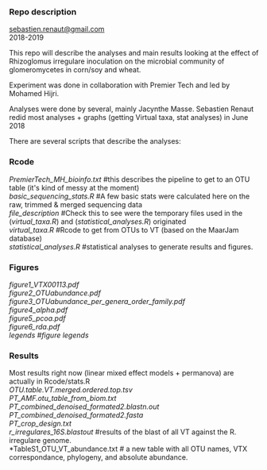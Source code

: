 
### Repo description  
sebastien.renaut@gmail.com  
2018-2019  

This repo will describe the analyses and main results looking at the effect of Rhizoglomus irregulare inoculation on the microbial community of glomeromycetes in corn/soy and wheat.   

Experiment was done in collaboration with Premier Tech and led by Mohamed Hijri.   

Analyses were done by several, mainly Jacynthe Masse. Sebastien Renaut redid most analyses + graphs (getting Virtual taxa, stat analyses) in June 2018  

There are several scripts that describe the analyses:  

### Rcode
*PremierTech_MH_bioinfo.txt* #this describes the pipeline to get to an OTU table (it's kind of messy at the moment)  
*basic_sequencing_stats.R* #A few basic stats were calculated here on the raw, trimmed & merged sequencing data  
*file_description* #Check this to see were the temporary files used in the (*virtual_taxa.R*) and (*statistical_analyses.R*) originated  
*virtual_taxa.R* #Rcode to get from OTUs to VT (based on the MaarJam database)  
*statistical_analyses.R* #statistical analyses to generate results and figures.  

### Figures  
*figure1_VTX00113.pdf*  
*figure2_OTUabundance.pdf*  
*figure3_OTUabundance_per_genera_order_family.pdf*  
*figure4_alpha.pdf*  
*figure5_pcoa.pdf*  
*figure6_rda.pdf*  
*legends #figure legends*  

### Results  
Most results right now (linear mixed effect models + permanova) are actually in Rcode/stats.R  
*OTU.table.VT.merged.ordered.top.tsv*  
*PT_AMF.otu_table_from_biom.txt*  
*PT_combined_denoised_formated2.blastn.out*  
*PT_combined_denoised_formated2.fasta*  
*PT_crop_design.txt*  
*r_irregulares_16S.blastout* #results of the blast of all VT against the R. irregulare genome.  
*TableS1_OTU_VT_abundance.txt # a new table with all OTU names, VTX correspondance, phylogeny, and absolute abundance.
